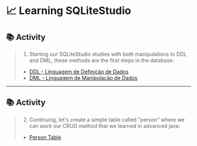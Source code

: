 # 📈 Learning SQLiteStudio

## 📚 Activity

> 1) Starting our SQLiteStudio studies with both manipulations to DDL and DML, these methods are the first steps in the database:
>
> - [DDL - Linguagem de Definição de Dados](https://github.com/ArthurEstevan/Entra21_Class_Relational_Bank/tree/main/Class_01/DDL)
> - [DML - Linguagem de Manipulação de Dados](https://github.com/ArthurEstevan/Entra21_Class_Relational_Bank/tree/main/Class_01/DML)
---

## 📚 Activity

> 2) Continuing, let's create a simple table called "person" where we can work our CRUD method that we learned in advanced java:
>
> - [Person Table](https://github.com/ArthurEstevan/Entra21_Class_Relational_Bank/tree/main/Class_01/Table_Pessoa)
